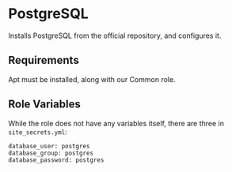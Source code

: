 PostgreSQL
=========

Installs PostgreSQL from the official repository, and configures it.

Requirements
------------

Apt must be installed, along with our Common role.

Role Variables
--------------

While the role does not have any variables itself, there are three in `site_secrets.yml`:

    database_user: postgres
    database_group: postgres
    database_password: postgres
